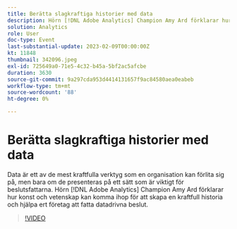 ```yaml
---
title: Berätta slagkraftiga historier med data
description: Hörn [!DNL Adobe Analytics] Champion Amy Ard förklarar hur konst och vetenskap kan komma ihop för att skapa en kraftfull historia och hjälpa ert företag att fatta datadrivna beslut.
solution: Analytics
role: User
doc-type: Event
last-substantial-update: 2023-02-09T00:00:00Z
kt: 11848
thumbnail: 342096.jpeg
exl-id: 725649a0-71e5-4c32-b45a-5bf2ac5afcbe
duration: 3630
source-git-commit: 9a297cda953d4414131657f9ac84580aea0eabeb
workflow-type: tm+mt
source-wordcount: '88'
ht-degree: 0%

---
```


# Berätta slagkraftiga historier med data

Data är ett av de mest kraftfulla verktyg som en organisation kan förlita sig på, men bara om de presenteras på ett sätt som är viktigt för beslutsfattarna. Hörn [!DNL Adobe Analytics] Champion Amy Ard förklarar hur konst och vetenskap kan komma ihop för att skapa en kraftfull historia och hjälpa ert företag att fatta datadrivna beslut.

>[!VIDEO](https://video.tv.adobe.com/v/342096/?quality=12&learn=on)

